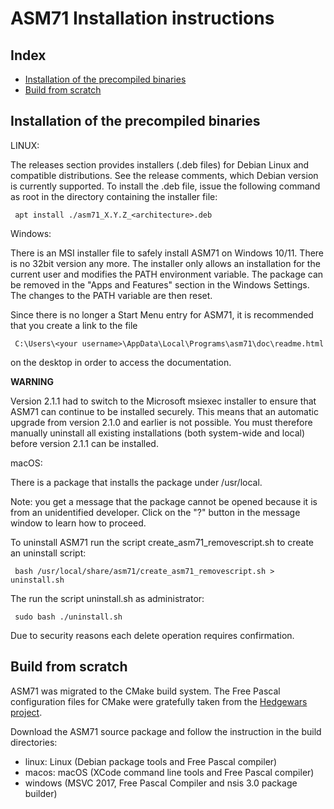 ASM71 Installation instructions
===============================

Index
-----

* [Installation of the precompiled binaries](#installation-of-the-precompiled-binaries)
* [Build from scratch](#build-from-scratch)


Installation of the precompiled binaries
----------------------------------------

LINUX:

The releases section provides installers (.deb files) for Debian Linux and compatible distributions. See
the release comments, which Debian version is currently supported. To install the .deb file, issue the following command as root in the directory containing the installer file:

     apt install ./asm71_X.Y.Z_<architecture>.deb



Windows:

There is an MSI installer file to safely install ASM71 on Windows 10/11. There is no 32bit version any more. The installer only allows an installation for the current user and modifies the PATH environment variable. The package can be removed in the "Apps and Features" section in the Windows Settings. The changes to the PATH variable are then reset.

Since there is no longer a Start Menu entry for ASM71, it is recommended that you create a link to the file


     C:\Users\<your username>\AppData\Local\Programs\asm71\doc\readme.html

on the desktop in order to access the documentation.

**WARNING**

Version 2.1.1 had to switch to the Microsoft msiexec installer to ensure that ASM71 can continue to be installed securely. This means that an automatic upgrade from version 2.1.0 and earlier is not possible. You must therefore manually uninstall all existing installations (both system-wide and local) before version 2.1.1 can be installed.


macOS:

There is a package that installs the package under /usr/local.

Note: you get a message that the package cannot be opened because it is from
an unidentified developer. Click on the "?" button in the message window to
learn how to proceed.

To uninstall ASM71 run the script create_asm71_removescript.sh to 
create an uninstall script:

     bash /usr/local/share/asm71/create_asm71_removescript.sh > uninstall.sh

The run the script uninstall.sh as administrator:

     sudo bash ./uninstall.sh

Due to security reasons each delete operation requires confirmation.



Build from scratch
------------------

ASM71 was migrated to the CMake build system. The Free Pascal configuration files for CMake were gratefully taken from the [Hedgewars project](https://github.com/hedgewars/hw).

Download the ASM71 source package and follow the instruction in the
build directories:

* linux: Linux (Debian package tools and Free Pascal compiler)
* macos: macOS (XCode command line tools and Free Pascal compiler)
* windows (MSVC 2017, Free Pascal Compiler and nsis 3.0 package builder)
